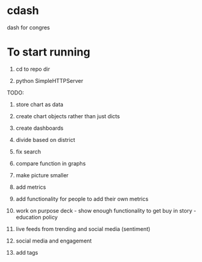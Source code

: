 # cdash
dash for congres

To start running
===

1. cd to repo dir

2. python SimpleHTTPServer


TODO:

1. store chart as data

2. create chart objects rather than just dicts

2. create dashboards

3. divide based on district

4. fix search

5. compare function in graphs

6. make picture smaller

7. add metrics

8. add functionality for people to add their own metrics

9. work on purpose deck - show enough functionality to get buy in story - education policy

10. live feeds from trending and social media (sentiment)

11. social media and engagement

12. add tags

